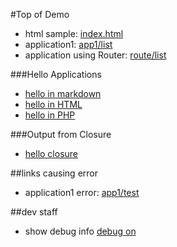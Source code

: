 #Top of Demo

*   html sample: [index.html](index.html)
*   application1: [app1/list](app1/list)
*   application using Router: [route/list](route/list)

###Hello Applications

*   [hello in markdown](hello.md)
*   [hello in HTML](hello.html)
*   [hello in PHP](hello.php)

###Output from Closure

*   [hello closure](func)

##links causing error
*   application1 error: [app1/test](app1/test)

##dev staff
*   show debug info [debug on](_dev/)

